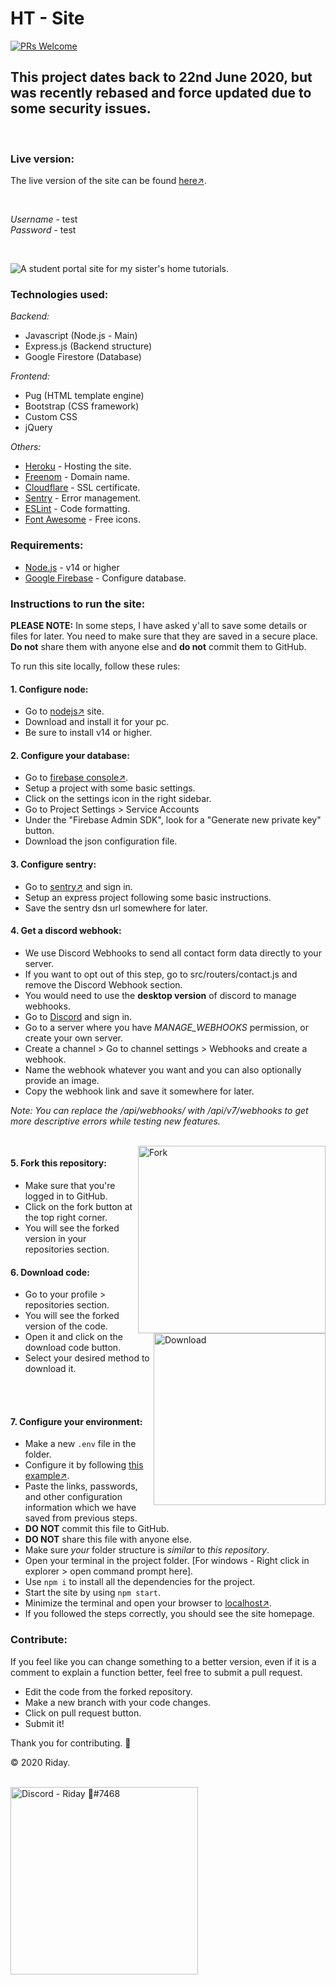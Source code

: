 # HT - Site
[![PRs Welcome](https://img.shields.io/badge/PRs-welcome-brightgreen.svg?style=flat+square)](http://makeapullrequest.com)

This project dates back to 22nd June 2020, but was recently rebased and force updated due to some security issues.
---

<br>

### Live version:
The live version of the site can be found [here↗](https://ht-site.herokuapp.com/).

<br>

*Username* - test\
*Password* - test

<br>

![A student portal site for my sister's home tutorials.](https://i.imgur.com/7bNJG9w.jpg)

### Technologies used:
*Backend:*
+ Javascript (Node.js - Main)
+ Express.js (Backend structure)
+ Google Firestore (Database)

*Frontend:*
+ Pug (HTML template engine)
+ Bootstrap (CSS framework)
+ Custom CSS
+ jQuery

*Others:*
+ [Heroku](https://heroku.com/) - Hosting the site.
+ [Freenom](https://freenom.com/) - Domain name.
+ [Cloudflare](https://cloudflare.com/) - SSL certificate.
+ [Sentry](https://sentry.io/) - Error management.
+ [ESLint](https://eslint.org/) - Code formatting.
+ [Font Awesome](https://fontawesome.com/) - Free icons.


### Requirements:
+ [Node.js][1] - v14 or higher
+ [Google Firebase][2] - Configure database.

### Instructions to run the site:
**PLEASE NOTE:** In some steps, I have asked y'all to save some details or files for later.
You need to make sure that they are saved in a secure place.
**Do not** share them with anyone else and **do not** commit them to GitHub.

To run this site locally, follow these rules:
#### 1. Configure node:
+ Go to [nodejs↗][1] site.
+ Download and install it for your pc.
+ Be sure to install v14 or higher.

#### 2. Configure your database:
+ Go to [firebase console↗][2].
+ Setup a project with some basic settings.
+ Click on the settings icon in the right sidebar.
+ Go to Project Settings > Service Accounts
+ Under the "Firebase Admin SDK", look for a "Generate new private key" button.
+ Download the json configuration file.

#### 3. Configure sentry:
+ Go to [sentry↗](https://sentry.io/) and sign in.
+ Setup an express project following some basic instructions.
+ Save the sentry dsn url somewhere for later.

#### 4. Get a discord webhook:
+ We use Discord Webhooks to send all contact form data directly to your server.
+ If you want to opt out of this step, go to src/routers/contact.js and remove the Discord Webhook section.
+ You would need to use the **desktop version** of discord to manage webhooks.
+ Go to [Discord](https://discord.com/) and sign in.
+ Go to a server where you have *MANAGE_WEBHOOKS* permission, or create your own server.
+ Create a channel > Go to channel settings > Webhooks and create a webhook.
+ Name the webhook whatever you want and you can also optionally provide an image.
+ Copy the webhook link and save it somewhere for later.

*Note: You can replace the /api/webhooks/ with /api/v7/webhooks to get more descriptive errors while testing new features.*

<br/>

<img src='https://i.imgur.com/c6TPFqp.png' width='300' align='right' alt='Fork' />

#### 5. Fork this repository:
+ Make sure that you're logged in to GitHub.
+ Click on the fork button at the top right corner.
+ You will see the forked version in your repositories section.

<img src='https://i.imgur.com/sH5CBeg.png' width='275' align='right' alt='Download'/>

#### 6. Download code:
+ Go to your profile > repositories section.
+ You will see the forked version of the code.
+ Open it and click on the download code button.
+ Select your desired method to download it.

<br/><br/>

#### 7. Configure your environment:
+ Make a new `.env` file in the folder.
+ Configure it by following [this example↗](https://github.com/ridays2001/ht+site/blob/master/.env.example).
+ Paste the links, passwords, and other configuration information which we have saved from previous steps.
+ __**DO NOT**__ commit this file to GitHub.
+ __**DO NOT**__ share this file with anyone else.
+ Make sure *your* folder structure is *similar* to *this repository*.
+ Open your terminal in the project folder. \[For windows - Right click in explorer > open command prompt here].
+ Use `npm i` to install all the dependencies for the project.
+ Start the site by using `npm start`.
+ Minimize the terminal and open your browser to [localhost↗](http://localhost/).
+ If you followed the steps correctly, you should see the site homepage.


### Contribute:
If you feel like you can change something to a better version, even if it is a comment to explain a function better, feel free to submit a pull request.
+ Edit the code from the forked repository.
+ Make a new branch with your code changes.
+ Click on pull request button.
+ Submit it!

Thank you for contributing. 💙
<br/>

&copy; 2020 Riday.
<br/><br/>

<a href='https://discord.gg/muuyMD9'>
	<img src='https://i.imgur.com/0Ed3Cct.png' width='300' alt='Discord - Riday 💙#7468'>
</a>

[1]:https://nodejs.org/en "Node.js official site."
[2]:https://console.firebase.google.com/ "Google firebase console."
